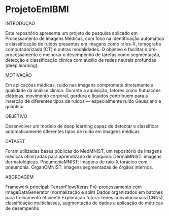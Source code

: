 # ProjetoEmIBMI

INTRODUÇÃO

Este repositório apresenta um projeto de pesquisa aplicado em Processamento de Imagens Médicas, com foco na identificação automática e classificação de ruídos presentes em imagens como raios-X, tomografia computadorizada (CT) e outras modalidades. O objetivo é facilitar o pré-processamento e melhorar o desempenho de tarefas como segmentação, detecção e classificação clínica com auxílio de redes neurais profundas (deep learning).

MOTIVAÇÃO

Em aplicações médicas, ruído nas imagens compromete diretamente a qualidade da análise clínica. Durante a aquisição, fatores como flutuações elétricas, movimento corporal, gordura e líquidos contribuem para a inserção de diferentes tipos de ruídos — especialmente ruído Gaussiano e quântico.

OBJETIVO

Desenvolver um modelo de deep learning capaz de detectar e classificar automaticamente diferentes tipos de ruído em imagens médicas

DATASET

Foram utilizadas bases públicas do MedMNIST, um repositório de imagens médicas otimizadas para aprendizado de máquina:
DermaMNIST: imagens dermatológicas.
PneumoniaMNIST: imagens de raio-X torácico com pneumonia.
OrganCMNIST: imagens segmentadas de órgãos internos.

ABORDAGEM

Framework principal: TensorFlow/Keras
Pré-processamento com ImageDataGenerator (normalização e split)
Dados organizados em batches para treinamento eficiente
Exploração futura: redes convolucionais (CNNs), classificação multiclasses, augmentação de dados e aplicação de métricas de desempenho
